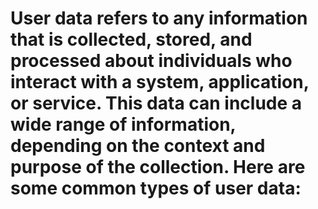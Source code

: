 <h1>User data refers to any information that is collected, stored, and processed about individuals who interact with a system, application, or service. This data can include a wide range of information, depending on the context and purpose of the collection. Here are some common types of user data:</h1>
